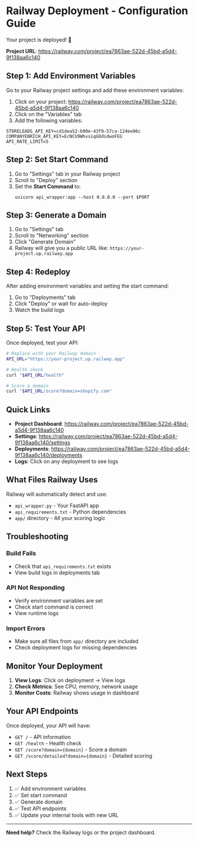 # Railway Deployment - Configuration Guide

Your project is deployed! 🎉

**Project URL**: https://railway.com/project/ea7863ae-522d-45bd-a5d4-9f138aa6c140

## Step 1: Add Environment Variables

Go to your Railway project settings and add these environment variables:

1. Click on your project: https://railway.com/project/ea7863ae-522d-45bd-a5d4-9f138aa6c140
2. Click on the "Variables" tab
3. Add the following variables:

```
STORELEADS_API_KEY=cd1dea52-b90e-43f9-57ca-124ee96c
COMPANYENRICH_API_KEY=EcNCU9WhvsiqGOdsdwoFEG
API_RATE_LIMIT=5
```

## Step 2: Set Start Command

1. Go to "Settings" tab in your Railway project
2. Scroll to "Deploy" section
3. Set the **Start Command** to:
   ```
   uvicorn api_wrapper:app --host 0.0.0.0 --port $PORT
   ```

## Step 3: Generate a Domain

1. Go to "Settings" tab
2. Scroll to "Networking" section
3. Click "Generate Domain"
4. Railway will give you a public URL like: `https://your-project.up.railway.app`

## Step 4: Redeploy

After adding environment variables and setting the start command:

1. Go to "Deployments" tab
2. Click "Deploy" or wait for auto-deploy
3. Watch the build logs

## Step 5: Test Your API

Once deployed, test your API:

```bash
# Replace with your Railway domain
API_URL="https://your-project.up.railway.app"

# Health check
curl "$API_URL/health"

# Score a domain
curl "$API_URL/score?domain=shopify.com"
```

## Quick Links

- **Project Dashboard**: https://railway.com/project/ea7863ae-522d-45bd-a5d4-9f138aa6c140
- **Settings**: https://railway.com/project/ea7863ae-522d-45bd-a5d4-9f138aa6c140/settings
- **Deployments**: https://railway.com/project/ea7863ae-522d-45bd-a5d4-9f138aa6c140/deployments
- **Logs**: Click on any deployment to see logs

## What Files Railway Uses

Railway will automatically detect and use:
- `api_wrapper.py` - Your FastAPI app
- `api_requirements.txt` - Python dependencies
- `app/` directory - All your scoring logic

## Troubleshooting

### Build Fails
- Check that `api_requirements.txt` exists
- View build logs in deployments tab

### API Not Responding
- Verify environment variables are set
- Check start command is correct
- View runtime logs

### Import Errors
- Make sure all files from `app/` directory are included
- Check deployment logs for missing dependencies

## Monitor Your Deployment

1. **View Logs**: Click on deployment → View logs
2. **Check Metrics**: See CPU, memory, network usage
3. **Monitor Costs**: Railway shows usage in dashboard

## Your API Endpoints

Once deployed, your API will have:

- `GET /` - API information
- `GET /health` - Health check
- `GET /score?domain={domain}` - Score a domain
- `GET /score/detailed?domain={domain}` - Detailed scoring

## Next Steps

1. ✅ Add environment variables
2. ✅ Set start command
3. ✅ Generate domain
4. ✅ Test API endpoints
5. ✅ Update your internal tools with new URL

---

**Need help?** Check the Railway logs or the project dashboard.
